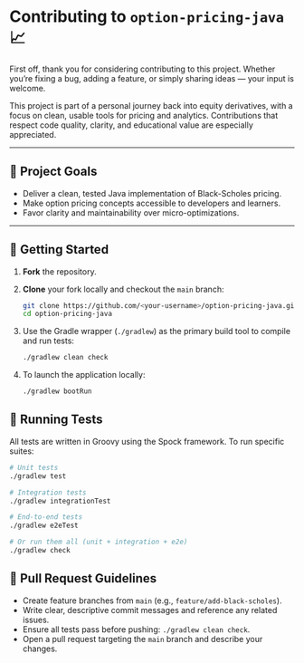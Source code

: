 # Contributing to `option-pricing-java` 📈

First off, thank you for considering contributing to this project. Whether you’re fixing a bug, adding a feature, or simply sharing ideas — your input is welcome.

This project is part of a personal journey back into equity derivatives, with a focus on clean, usable tools for pricing and analytics. Contributions that respect code quality, clarity, and educational value are especially appreciated.

---

## 🧰 Project Goals

- Deliver a clean, tested Java implementation of Black-Scholes pricing.
- Make option pricing concepts accessible to developers and learners.
- Favor clarity and maintainability over micro-optimizations.

---

## 🚀 Getting Started

1. **Fork** the repository.
2. **Clone** your fork locally and checkout the `main` branch:

   ```bash
   git clone https://github.com/<your-username>/option-pricing-java.git
   cd option-pricing-java
   ```
3. Use the Gradle wrapper (`./gradlew`) as the primary build tool to compile and run tests:

   ```bash
   ./gradlew clean check
   ```

4. To launch the application locally:

   ```bash
   ./gradlew bootRun
   ```

## 🧪 Running Tests

All tests are written in Groovy using the Spock framework. To run specific suites:

```bash
# Unit tests
./gradlew test

# Integration tests
./gradlew integrationTest

# End-to-end tests
./gradlew e2eTest

# Or run them all (unit + integration + e2e)
./gradlew check
```

## 📝 Pull Request Guidelines

- Create feature branches from `main` (e.g., `feature/add-black-scholes`).
- Write clear, descriptive commit messages and reference any related issues.
- Ensure all tests pass before pushing: `./gradlew clean check`.
- Open a pull request targeting the `main` branch and describe your changes.